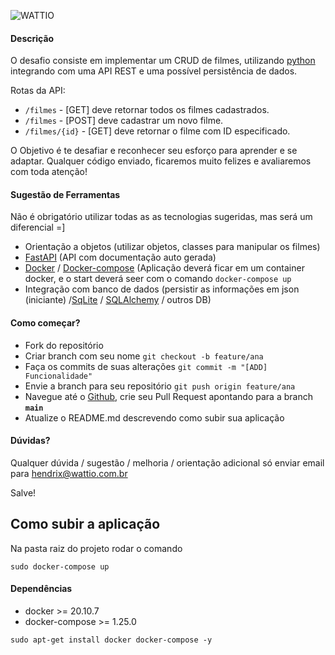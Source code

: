 ![WATTIO](http://wattio.com.br/web/image/1204-212f47c3/Logo%20Wattio.png)

#### Descrição

O desafio consiste em implementar um CRUD de filmes, utilizando [python](https://www.python.org/ 'python') integrando com uma API REST e uma possível persistência de dados.

Rotas da API:

- `/filmes` - [GET] deve retornar todos os filmes cadastrados.
- `/filmes` - [POST] deve cadastrar um novo filme.
- `/filmes/{id}` - [GET] deve retornar o filme com ID especificado.

O Objetivo é te desafiar e reconhecer seu esforço para aprender e se adaptar. Qualquer código enviado, ficaremos muito felizes e avaliaremos com toda atenção!

#### Sugestão de Ferramentas

Não é obrigatório utilizar todas as as tecnologias sugeridas, mas será um diferencial =]

- Orientação a objetos (utilizar objetos, classes para manipular os filmes)
- [FastAPI](https://fastapi.tiangolo.com/) (API com documentação auto gerada)
- [Docker](https://www.docker.com/) / [Docker-compose](https://docs.docker.com/compose/install/) (Aplicação deverá ficar em um container docker, e o start deverá seer com o comando `docker-compose up`
- Integração com banco de dados (persistir as informações em json (iniciante) /[SqLite](https://www.sqlite.org/index.html) / [SQLAlchemy](https://fastapi.tiangolo.com/tutorial/sql-databases/#sql-relational-databases) / outros DB)

#### Como começar?

- Fork do repositório
- Criar branch com seu nome `git checkout -b feature/ana`
- Faça os commits de suas alterações `git commit -m "[ADD] Funcionalidade"`
- Envie a branch para seu repositório `git push origin feature/ana`
- Navegue até o [Github](https://github.com/), crie seu Pull Request apontando para a branch **`main`**
- Atualize o README.md descrevendo como subir sua aplicação

#### Dúvidas?

Qualquer dúvida / sugestão / melhoria / orientação adicional só enviar email para hendrix@wattio.com.br

Salve!

## Como subir a aplicação

Na pasta raiz do projeto rodar o comando

```
sudo docker-compose up
```

#### Dependências

- docker >= 20.10.7
- docker-compose >= 1.25.0

```
sudo apt-get install docker docker-compose -y
```
